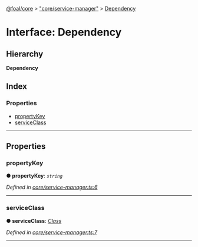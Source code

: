 [@foal/core](../README.md) > ["core/service-manager"](../modules/_core_service_manager_.md) > [Dependency](../interfaces/_core_service_manager_.dependency.md)

# Interface: Dependency

## Hierarchy

**Dependency**

## Index

### Properties

* [propertyKey](_core_service_manager_.dependency.md#propertykey)
* [serviceClass](_core_service_manager_.dependency.md#serviceclass)

---

## Properties

<a id="propertykey"></a>

###  propertyKey

**● propertyKey**: *`string`*

*Defined in [core/service-manager.ts:6](https://github.com/FoalTS/foal/blob/aac11366/packages/core/src/core/service-manager.ts#L6)*

___
<a id="serviceclass"></a>

###  serviceClass

**● serviceClass**: *[Class](../modules/_core_class_interface_.md#class)*

*Defined in [core/service-manager.ts:7](https://github.com/FoalTS/foal/blob/aac11366/packages/core/src/core/service-manager.ts#L7)*

___

